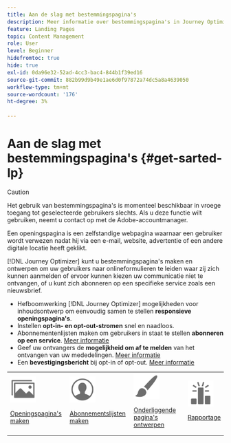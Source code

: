 ```yaml
---
title: Aan de slag met bestemmingspagina's
description: Meer informatie over bestemmingspagina's in Journey Optimizer
feature: Landing Pages
topic: Content Management
role: User
level: Beginner
hidefromtoc: true
hide: true
exl-id: 0da96e32-52ad-4cc3-bac4-844b1f39ed16
source-git-commit: 882b99d9b49e1ae6d0f97872a74dc5a8a4639050
workflow-type: tm+mt
source-wordcount: '176'
ht-degree: 3%

---
```


# Aan de slag met bestemmingspagina&#39;s {#get-sarted-lp}

>[!CAUTION]
>
>Het gebruik van bestemmingspagina&#39;s is momenteel beschikbaar in vroege toegang tot geselecteerde gebruikers slechts. Als u deze functie wilt gebruiken, neemt u contact op met de Adobe-accountmanager.

Een openingspagina is een zelfstandige webpagina waarnaar een gebruiker wordt verwezen nadat hij via een e-mail, website, advertentie of een andere digitale locatie heeft geklikt.

<!--The landing page is driven toward a business goal like joining a subscription list, buying products, get to know more, etc. If the user takes that desired action, the landing page has converted. Landing pages often contain online forms that are used by marketers to acquire new consumers or get to know better their existing customers and nurture them.-->

[!DNL Journey Optimizer] kunt u bestemmingspagina&#39;s maken en ontwerpen om uw gebruikers naar onlineformulieren te leiden waar zij zich kunnen aanmelden of ervoor kunnen kiezen uw communicatie niet te ontvangen, of u kunt zich abonneren op een specifieke service zoals een nieuwsbrief.

<!--Landing pages are online forms that are used by marketers to capture information on audiences, offer subscriptions to a service, display data and grow your database. These can also be used for acquiring or updating existing profiles.-->

<!--[!DNL Journey Optimizer] now allows you to:
* Easily build landing pages to make users subscribe to your communications.
* Enable your customers to opt-in or opt-out from your communications.
To move to RN-->

* Hefboomwerking [!DNL Journey Optimizer] mogelijkheden voor inhoudsontwerp om eenvoudig samen te stellen **responsieve openingspagina&#39;s**.
* Instellen **opt-in- en opt-out-stromen** snel en naadloos.
* Abonnementenlijsten maken om gebruikers in staat te stellen **abonneren op een service**. [Meer informatie](lp-use-cases.md#subscription-to-a-service)
* Geef uw ontvangers de **mogelijkheid om af te melden** van het ontvangen van uw mededelingen. [Meer informatie](lp-use-cases.md#opt-out)
* Een **bevestigingsbericht** bij opt-in of opt-out. [Meer informatie](lp-use-cases.md#send-confirmation-email)

<table>
<tr>
<td><img src="../assets/do-not-localize/icon_assets.svg" width="60px"><p><a href="create-lp.md">Openingspagina's maken</a></p></td>
<td><img src="../assets/do-not-localize/icon_personalization.svg" width="60px"><p><a href="subscription-list.md">Abonnementslijsten maken</a></p></td>
<td><img src="../assets/do-not-localize/icon_design.svg" width="60px"><p><a href="design-lp.md">Onderliggende pagina's ontwerpen</a></p></td>
<td><img src="../assets/do-not-localize/monitor.svg" width="60px"><p><a href="lp-report.md">Rapportage</a></p></td>
</tr>
</table>

<!--

<td><img src="../assets/do-not-localize/icon_messages.svg" width="60px"><p><a href="lp-use-cases.md">Use cases</a></p></td>

-->
